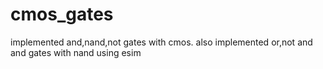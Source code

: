 # cmos_gates

implemented and,nand,not gates with cmos.
also implemented or,not and and gates with nand 
using esim
